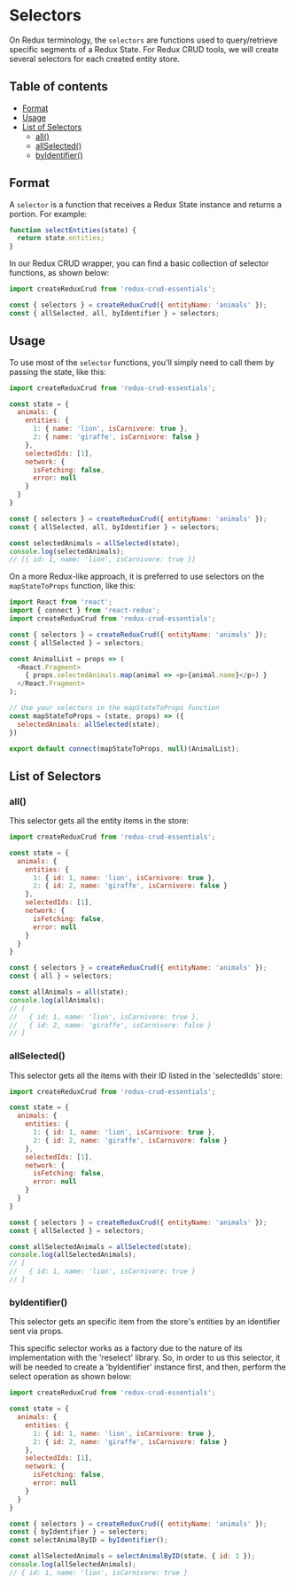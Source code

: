 # Selectors <!-- omit in toc -->

On Redux terminology, the `selectors` are functions used to query/retrieve specific segments of a Redux State. For Redux CRUD tools, we will create several selectors for each created entity store.

## Table of contents <!-- omit in toc -->

- [Format](#Format)
- [Usage](#Usage)
- [List of Selectors](#List-of-Selectors)
  - [all()](#all)
  - [allSelected()](#allSelected)
  - [byIdentifier()](#byIdentifier)

## Format

A `selector` is a function that receives a Redux State instance and returns a portion. For example:

```javascript
function selectEntities(state) {
  return state.entities;
}
```

In our Redux CRUD wrapper, you can find a basic collection of selector functions, as shown below:

```javascript
import createReduxCrud from 'redux-crud-essentials';

const { selectors } = createReduxCrud({ entityName: 'animals' });
const { allSelected, all, byIdentifier } = selectors;
```

## Usage

To use most of the `selector` functions, you'll simply need to call them by passing the state, like this:

```javascript
import createReduxCrud from 'redux-crud-essentials';

const state = {
  animals: {
    entities: {
      1: { name: 'lion', isCarnivore: true },
      2: { name: 'giraffe', isCarnivore: false }
    },
    selectedIds: [1],
    network: {
      isFetching: false,
      error: null
    }
  }
}

const { selectors } = createReduxCrud({ entityName: 'animals' });
const { allSelected, all, byIdentifier } = selectors;

const selectedAnimals = allSelected(state);
console.log(selectedAnimals);
// [{ id: 1, name: 'lion', isCarnivore: true }]
```

On a more Redux-like approach, it is preferred to use selectors on the `mapStateToProps` function, like this:

```javascript
import React from 'react';
import { connect } from 'react-redux';
import createReduxCrud from 'redux-crud-essentials';

const { selectors } = createReduxCrud({ entityName: 'animals' });
const { allSelected } = selectors;

const AnimalList = props => (
  <React.Fragment>
    { props.selectedAnimals.map(animal => <p>{animal.name}</p>) }
  </React.Fragment>
);

// Use your selectors in the mapStateToProps function
const mapStateToProps = (state, props) => ({
  selectedAnimals: allSelected(state);
})

export default connect(mapStateToProps, null)(AnimalList);
```

## List of Selectors

### all()

This selector gets all the entity items in the store:

```javascript
import createReduxCrud from 'redux-crud-essentials';

const state = {
  animals: {
    entities: {
      1: { id: 1, name: 'lion', isCarnivore: true },
      2: { id: 2, name: 'giraffe', isCarnivore: false }
    },
    selectedIds: [1],
    network: {
      isFetching: false,
      error: null
    }
  }
}

const { selectors } = createReduxCrud({ entityName: 'animals' });
const { all } = selectors;

const allAnimals = all(state);
console.log(allAnimals);
// [
//   { id: 1, name: 'lion', isCarnivore: true },
//   { id: 2, name: 'giraffe', isCarnivore: false }
// ]
```

### allSelected()

This selector gets all the items with their ID listed in the 'selectedIds' store:

```javascript
import createReduxCrud from 'redux-crud-essentials';

const state = {
  animals: {
    entities: {
      1: { id: 1, name: 'lion', isCarnivore: true },
      2: { id: 2, name: 'giraffe', isCarnivore: false }
    },
    selectedIds: [1],
    network: {
      isFetching: false,
      error: null
    }
  }
}

const { selectors } = createReduxCrud({ entityName: 'animals' });
const { allSelected } = selectors;

const allSelectedAnimals = allSelected(state);
console.log(allSelectedAnimals);
// [
//   { id: 1, name: 'lion', isCarnivore: true }
// ]
```

### byIdentifier()

This selector gets an specific item from the store's entities by an identifier sent via props.


This specific selector works as a factory due to the nature of its implementation with the 'reselect' library. So, in order to us this selector, it will be needed to create a 'byIdentifier' instance first, and then, perform the select operation as shown below: 

```javascript
import createReduxCrud from 'redux-crud-essentials';

const state = {
  animals: {
    entities: {
      1: { id: 1, name: 'lion', isCarnivore: true },
      2: { id: 2, name: 'giraffe', isCarnivore: false }
    },
    selectedIds: [1],
    network: {
      isFetching: false,
      error: null
    }
  }
}

const { selectors } = createReduxCrud({ entityName: 'animals' });
const { byIdentifier } = selectors;
const selectAnimalByID = byIdentifier();

const allSelectedAnimals = selectAnimalByID(state, { id: 1 });
console.log(allSelectedAnimals);
// { id: 1, name: 'lion', isCarnivore: true }
```
